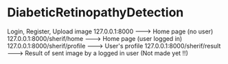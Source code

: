 # DiabeticRetinopathyDetection
Login, Register, Upload image
127.0.0.1:8000 ---> Home page (no user)
127.0.0.1:8000/sherif/home ---> Home page (user logged in)
127.0.0.1:8000/sherif/profile ---> User's profile
127.0.0.1:8000/sherif/result ---> Result of sent image by a logged in user (Not made yet !!)
